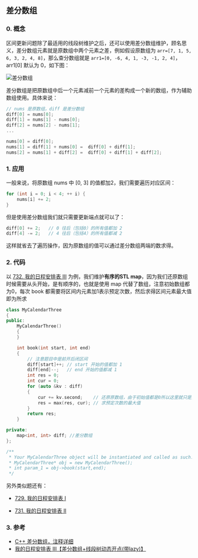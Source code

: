 ## 差分数组

### 0. 概念

区间更新问题除了最适用的线段树维护之后，还可以使用差分数组维护，顾名思义，差分数组元素就是原数组中两个元素之差，例如假设原数组为 `arr=[7, 1, 5, 6, 3, 2, 4, 8]`，那么查分数组就是 `arr1=[0, -6, 4, 1, -3, -1, 2, 4]`，arr1[0] 默认为 0，如下图：

![差分数组](https://pic.leetcode-cn.com/1654475319-fAzZbC-image.png)



差分数组是把原数组中后一个元素减前一个元素的差构成一个新的数组，作为辅助数组使用。具体来说：

```cpp
// nums 是原数组，diff 是差分数组
diff[0] = nums[0];
diff[1] = nums[1] - nums[0];
diff[2] = nums[2] - nums[1];
...

nums[0] = diff[0];
nums[1] = diff[1] + nums[0] =  diff[0] + diff[1];
nums[2] = nums[1] + diff[2] =  diff[0] + diff[1] + diff[2];
```



### 1. 应用

一般来说，将原数组 nums 中 \[0, 3] 的值都加2，我们需要遍历对应区间：

```cpp
for (int i = 0; i < 4; ++ i) {
	nums[i] += 2;
}
```



但是使用差分数组我们就只需要更新端点就可以了：

```cpp
diff[0] += 2;	// 0 往后（包括0）的所有值都加 2
diff[4] -= 2;	// 4 往后（包括4）的所有值都减 2
```



这样就省去了遍历操作，因为原数组的值可以通过差分数组两端的数求得。



### 2. 代码

以 [732. 我的日程安排表 III](https://leetcode.cn/problems/my-calendar-iii/) 为例，我们维护**有序的STL map**，因为我们还原数组时候需要从头开始，是有顺序的，也就是使用 map 代替了数组，注意初始数组都为0，每次 book 都需要将区间内元素加1表示预定次数，然后求得区间元素最大值即为所求

```cpp
class MyCalendarThree
{
public:
    MyCalendarThree()
    {
    }

    int book(int start, int end)
    {
        // 注意题目中是前开后闭区间
        diff[start]++; // start 开始的值都加 1
        diff[end]--;   // end 开始的值都减 1
        int res = 0;
        int cur = 0;
        for (auto &kv : diff)
        {
            cur += kv.second;    // 还原原数组，由于初始值都是0所以这里就只是加差分值
            res = max(res, cur); // 求预定次数的最大值
        }
        return res;
    }

private:
    map<int, int> diff; //差分数组
};

/**
 * Your MyCalendarThree object will be instantiated and called as such:
 * MyCalendarThree* obj = new MyCalendarThree();
 * int param_1 = obj->book(start,end);
 */
```



另外类似题还有：

- [729. 我的日程安排表 I](https://leetcode.cn/problems/my-calendar-i/)

- [731. 我的日程安排表 II](https://leetcode.cn/problems/my-calendar-ii/)



### 3. 参考

- [C++ 差分数组，注释详细](https://leetcode.cn/problems/my-calendar-iii/solution/c-by-li-zhi-chao-4-k89h/)
- [我的日程安排表 III【差分数组+线段树动态开点(带lazy)】](https://leetcode.cn/problems/my-calendar-iii/solution/wo-de-ri-cheng-an-pai-biao-by-jiang-hui-yac60/)